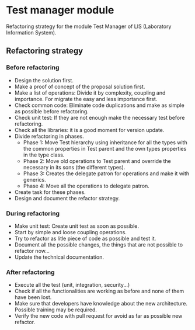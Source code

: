# Test manager module

Refactoring strategy for the module Test Manager of LIS (Laboratory Information System).

## Refactoring strategy

### Before refactoring

- Design the solution first.
- Make a proof of concept of the proposal solution first.
- Make a list of operations:  Divide it by complexity, coupling and importance. For migrate the easy and less importance first.
- Check common code:  Eliminate code duplications and make as simple as possible before refactoring.
- Check unit test: If they are not enough make the necessary test before refactoring.
- Check all the libraries: it is a good moment for version update.
- Divide refactoring in phases.
	* Phase 1: Move Test hierarchy using inheritance for all the types with the common properties in Test parent and the own types properties in the type class.
	* Phase 2: Move old operations to Test parent and override the necessary in its sons (the different types).
	* Phase 3: Creates the delegate patron for operations and make it with generics.
	* Phase 4: Move all the operations to delegate patron.
- Create task for these phases.
- Design and document the refactor strategy.

### During refactoring

- Make unit test: Create unit test as soon as possible.
- Start by simple and loose coupling operations.
- Try to refactor as litle piece of code as possible and test it.
- Document all the possible changes, the things that are not possible to refactor now...
- Update the technical documentation.

### After refactoring

- Execute all the test (unit, integration, security...)
- Check if all the functionalities are working as before and none of them have been lost.
- Make sure that developers have knowledge about the new architecture. Possible training may be required.
- Verify the new code with pull request for avoid as far as possible new refactor.


  
